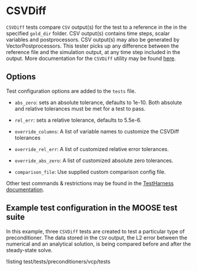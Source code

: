 # CSVDiff

`CSVDiff` tests compare `CSV` output(s) for the test to a reference in the in the specified
`gold_dir` folder. CSV output(s) contains time steps, scalar variables and postprocessors.
CSV output(s) may also be generated by VectorPostprocessors.
This tester picks up any difference between the reference file and the simulation
output, at any time step included in the output.
More documentation for the `CSVDiff` utility may be found [here](CSVDiff.md).

## Options

Test configuration options are added to the `tests` file.

- `abs_zero`: sets an absolute tolerance, defaults to 1e-10. Both absolute and relative tolerances must
  be met for a test to pass.

- `rel_err`: sets a relative tolerance, defaults to 5.5e-6.

- `override_columns`: A list of variable names to customize the CSVDiff tolerances

- `override_rel_err`: A list of customized relative error tolerances.

- `override_abs_zero`: A list of customized absolute zero tolerances.

- `comparison_file`: Use supplied custom comparison config file.


Other test commands & restrictions may be found in the [TestHarness documentation](TestHarness.md).

## Example test configuration in the MOOSE test suite

In this example, three `CSVDiff` tests are created to test a particular type of preconditioner.
The data stored in the `CSV` output, the L2 error between the numerical and an analytical solution,
is being compared before and after the steady-state solve.

!listing test/tests/preconditioners/vcp/tests
